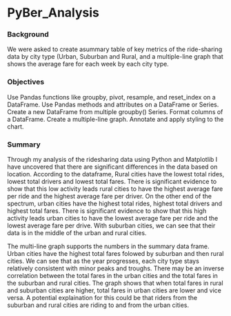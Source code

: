 # PyBer_Analysis

### Background
We were asked to create asummary table of key metrics of the ride-sharing data by city type (Urban, Suburban and Rural, and a multiple-line graph that shows the average fare for each week by each city type.

### Objectives
Use Pandas functions like groupby, pivot, resample, and reset_index on a DataFrame.
Use Pandas methods and attributes on a DataFrame or Series.
Create a new DataFrame from multiple groupby() Series.
Format columns of a DataFrame.
Create a multiple-line graph.
Annotate and apply styling to the chart.

### Summary
Through my analysis of the ridesharing data using Python and Matplotlib I have uncovered that there are significant differences in the data based on location. According to the dataframe, Rural cities have the lowest total rides, lowest total drivers and lowest total fares. There is significant evidence to show that this low activity leads rural cities to have the highest average fare per ride and the highest average fare per driver. On the other end of the spectrum, urban cities have the highest total rides, highest total drivers and highest total fares. There is significant evidence to show that this high activity leads urban cities to have the lowest average fare per ride and the lowest average fare per drive. With suburban cities, we can see that their data is in the middle of the urban and rural cities. 

The multi-line graph supports the numbers in the summary data frame. Urban cities have the highest total fares folowed by suburban and then rural cities. We can see that as the year progresses, each city type stays relatively consistent with minor peaks and troughs. There may be an inverse correlation between the total fares in the urban cities and the total fares in the suburban and rural cities. The graph shows that when total fares in rural and suburban cities are higher, total fares in urban cities are lower and vice versa. A potential explaination for this could be that riders from the suburban and rural cities are riding to and from the urban cities.  
